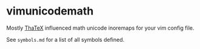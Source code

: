 # vimunicodemath

Mostly [ThaTeX] influenced math unicode inoremaps for your vim config file.

[ThaTeX]: https://github.com/tsouanas/thatex

See `symbols.md` for a list of all symbols defined.


